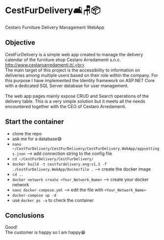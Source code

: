# CestFurDelivery&#128715;&#129681;&#128230;
Cestaro Furniture Delivery Management WebApp

## Objective
CestFurDelivery is a simple web app created to manage the delivery calendar of the furniture shop Cestaro Arredamenti s.n.c. http://www.cestaroarredamenti.it/.<br>
<br>
The main target of this project is the accessibility to information on deliveries among multiple users based on their role within the company. For this purpose I have implemented the Identity framework on ASP.NET Core with a dedicated SQL Server database for user management.<br>
<br>
The web app pages mainly expose CRUD and Search operations of the delivery table. This is a very simple solution but it meets all the needs encountered together with the CEO of Cestaro Arredamenti.<br>

## Start the container
- clone the repo<br>
- ask me for a database&#128517;<br>
- `nano ~/CestFurDelivery/CestFurDelivery/CestFurDelivery.WebApp/appsettings.json` --> add connection string to the config file<br>
- `cd ~/CestFurDelivery/CestFurDelivery/`<br>
- `docker build -t cestfurdelivery.eng:v1.3 -f ./CestFurDelivery.WebApp/Dockerfile .` --> create the docker image<br>
- `cd ..`<br>
- `docker network create <Your_Network_Name>` --> create your docker network<br>
- `nano docker-compose.yml` --> edit the file with `<Your_Network_Name>`<br>
- `docker-compose up -d`<br>
- use `docker ps -a` to check the container

## Conclusions
Good!<br>
The customer is happy so I am happy&#128513;